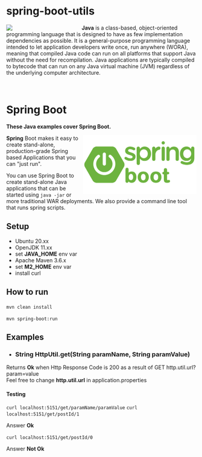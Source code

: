 # spring-boot-utils

<img src="https://github.com/joseosuna-engineer/spring-boot-utils/blob/main/Java.png" align="left"  width="200" />

**Java** is a class-based, object-oriented programming language that is designed to have as few implementation dependencies as possible.
It is a general-purpose programming language intended to let application developers write once, run anywhere (WORA), meaning that compiled Java code can run on all platforms that support Java without the need for recompilation.
Java applications are typically compiled to bytecode that can run on any Java virtual machine (JVM) regardless of the underlying computer architecture. <br /><br /><br />


# **Spring Boot**

**These Java examples cover Spring Boot.**

<img src="https://github.com/joseosuna-engineer/spring-boot-utils/blob/main/spring-boot.png" align="right"  width="300" />

**Spring** Boot makes it easy to create stand-alone, production-grade Spring based Applications that you can "just run". <br />

You can use Spring Boot to create stand-alone Java applications that can be started using ```java -jar``` or more traditional WAR deployments. We also provide a command line tool that runs spring scripts.


## Setup
* Ubuntu 20.xx
* OpenJDK 11.xx
* set **JAVA_HOME** env var
* Apache Maven 3.6.x
* set **M2_HOME** env var
* install curl


## How to run
```mvn clean install```


```mvn spring-boot:run```


## Examples

- ### String HttpUtil.get(String paramName, String paramValue)

Returns **Ok** when Http Response Code is 200 as a result of GET http.util.url?param=value <br />
Feel free to change **http.util.url** in application.properties <br />
  
#### Testing
```curl localhost:5151/get/paramName/paramValue```
```curl localhost:5151/get/postId/1```

Answer **Ok**

```curl localhost:5151/get/postId/0```

Answer **Not Ok** <br />


